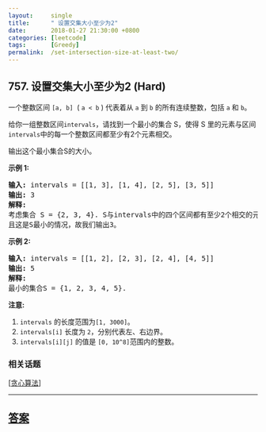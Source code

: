 ```yaml
---
layout:     single
title:      " 设置交集大小至少为2"
date:       2018-01-27 21:30:00 +0800
categories: [leetcode]
tags:       [Greedy]
permalink:  /set-intersection-size-at-least-two/
---
```


## 757.  设置交集大小至少为2 (Hard)

<p>一个整数区间&nbsp;<code>[a, b]</code>&nbsp;&nbsp;(&nbsp;<code>a &lt; b</code>&nbsp;) 代表着从&nbsp;<code>a</code>&nbsp;到&nbsp;<code>b</code>&nbsp;的所有连续整数，包括&nbsp;<code>a</code>&nbsp;和&nbsp;<code>b</code>。</p>

<p>给你一组整数区间<code>intervals</code>，请找到一个最小的集合 S，使得 S 里的元素与区间<code>intervals</code>中的每一个整数区间都至少有2个元素相交。</p>

<p>输出这个最小集合S的大小。</p>

<p><strong>示例 1:</strong></p>

<pre>
<strong>输入:</strong> intervals = [[1, 3], [1, 4], [2, 5], [3, 5]]
<strong>输出:</strong> 3
<strong>解释:</strong>
考虑集合 S = {2, 3, 4}. S与intervals中的四个区间都有至少2个相交的元素。
且这是S最小的情况，故我们输出3。
</pre>

<p><strong>示例 2:</strong></p>

<pre>
<strong>输入:</strong> intervals = [[1, 2], [2, 3], [2, 4], [4, 5]]
<strong>输出:</strong> 5
<strong>解释:</strong>
最小的集合S = {1, 2, 3, 4, 5}.
</pre>

<p><strong>注意:</strong></p>

<ol>
	<li><code>intervals</code>&nbsp;的长度范围为<code>[1, 3000]</code>。</li>
	<li><code>intervals[i]</code>&nbsp;长度为&nbsp;<code>2</code>，分别代表左、右边界。</li>
	<li><code>intervals[i][j]</code> 的值是&nbsp;<code>[0, 10^8]</code>范围内的整数。</li>
</ol>

### 相关话题
  [[贪心算法](https://github.com/openset/leetcode/tree/master/tag/greedy/README.md)]

---

## [答案](https://github.com/openset/leetcode/tree/master/problems/set-intersection-size-at-least-two)
